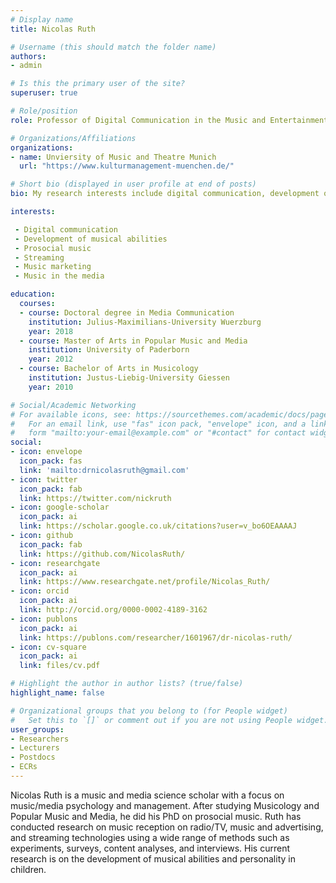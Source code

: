 ```yaml
---
# Display name
title: Nicolas Ruth

# Username (this should match the folder name)
authors:
- admin

# Is this the primary user of the site?
superuser: true

# Role/position
role: Professor of Digital Communication in the Music and Entertainment Industries

# Organizations/Affiliations
organizations:
- name: Unviersity of Music and Theatre Munich
  url: "https://www.kulturmanagement-muenchen.de/"

# Short bio (displayed in user profile at end of posts)
bio: My research interests include digital communication, development of musical abilities and personality, streaming, music marketing and management, music in media, prosocial music.

interests:

 - Digital communication
 - Development of musical abilities
 - Prosocial music
 - Streaming
 - Music marketing
 - Music in the media

education:
  courses:
  - course: Doctoral degree in Media Communication
    institution: Julius-Maximilians-University Wuerzburg
    year: 2018
  - course: Master of Arts in Popular Music and Media
    institution: University of Paderborn
    year: 2012
  - course: Bachelor of Arts in Musicology
    institution: Justus-Liebig-University Giessen
    year: 2010

# Social/Academic Networking
# For available icons, see: https://sourcethemes.com/academic/docs/page-builder/#icons
#   For an email link, use "fas" icon pack, "envelope" icon, and a link in the
#   form "mailto:your-email@example.com" or "#contact" for contact widget.
social:
- icon: envelope
  icon_pack: fas
  link: 'mailto:drnicolasruth@gmail.com' 
- icon: twitter
  icon_pack: fab
  link: https://twitter.com/nickruth
- icon: google-scholar
  icon_pack: ai
  link: https://scholar.google.co.uk/citations?user=v_bo6OEAAAAJ
- icon: github
  icon_pack: fab
  link: https://github.com/NicolasRuth/
- icon: researchgate
  icon_pack: ai
  link: https://www.researchgate.net/profile/Nicolas_Ruth/
- icon: orcid
  icon_pack: ai
  link: http://orcid.org/0000-0002-4189-3162
- icon: publons
  icon_pack: ai
  link: https://publons.com/researcher/1601967/dr-nicolas-ruth/
- icon: cv-square
  icon_pack: ai
  link: files/cv.pdf

# Highlight the author in author lists? (true/false)
highlight_name: false

# Organizational groups that you belong to (for People widget)
#   Set this to `[]` or comment out if you are not using People widget.
user_groups:
- Researchers
- Lecturers
- Postdocs
- ECRs
---
```


Nicolas Ruth is a music and media science scholar with a focus on music/media psychology and management. After studying Musicology and Popular Music and Media, he did his PhD on prosocial music. Ruth has conducted research on music reception on radio/TV, music and advertising, and streaming technologies using a wide range of methods such as experiments, surveys, content analyses, and interviews. His current research is on the development of musical abilities and personality in children.

